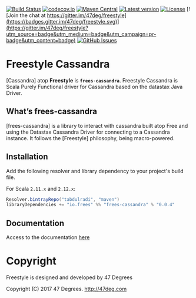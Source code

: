 
[comment]: # (Start Badges)

[![Build Status](https://travis-ci.org/frees-io/freestyle-cassandra.svg?branch=master)](https://travis-ci.org/frees-io/freestyle-cassandra) [![codecov.io](http://codecov.io/github/frees-io/freestyle-cassandra/coverage.svg?branch=master)](http://codecov.io/github/frees-io/freestyle-cassandra?branch=master) [![Maven Central](https://img.shields.io/badge/maven%20central-0.0.4-green.svg)](https://oss.sonatype.org/#nexus-search;gav~io.frees~freestyle-cassandra*) [![Latest version](https://img.shields.io/badge/freestyle--cassandra-0.0.4-green.svg)](https://index.scala-lang.org/frees-io/freestyle-cassandra) [![License](https://img.shields.io/badge/license-Apache%202-blue.svg)](https://raw.githubusercontent.com/frees-io/freestyle-cassandra/master/LICENSE) [![Join the chat at https://gitter.im/47deg/freestyle](https://badges.gitter.im/47deg/freestyle.svg)](https://gitter.im/47deg/freestyle?utm_source=badge&utm_medium=badge&utm_campaign=pr-badge&utm_content=badge) [![GitHub Issues](https://img.shields.io/github/issues/frees-io/freestyle-cassandra.svg)](https://github.com/frees-io/freestyle-cassandra/issues)

[comment]: # (End Badges)
# Freestyle Cassandra

[Cassandra] atop **Freestyle** is **`frees-cassandra`**.
Freestyle Cassandra is Scala Purely Functional driver for Cassandra based on the datastax Java Driver.

## What’s frees-cassandra

[frees-cassandra] is a library to interact with cassandra built atop Free and using the Datastax 
Cassandra Driver for connecting to a Cassandra instance. It follows the [Freestyle] philosophy, 
being macro-powered. 

## Installation

Add the following resolver and library dependency to your project's build file. 

For Scala `2.11.x` and `2.12.x`:

[comment]: # (Start Replace)
```scala
Resolver.bintrayRepo("tabdulradi", "maven")
libraryDependencies += "io.frees" %% "frees-cassandra" % "0.0.4" 
``` 

[comment]: # (End Replace)

## Documentation

Access to the documentation [here](http://frees.io/docs/cassandra)

[comment]: # (Start Copyright)
# Copyright

Freestyle is designed and developed by 47 Degrees

Copyright (C) 2017 47 Degrees. <http://47deg.com>

[comment]: # (End Copyright)
